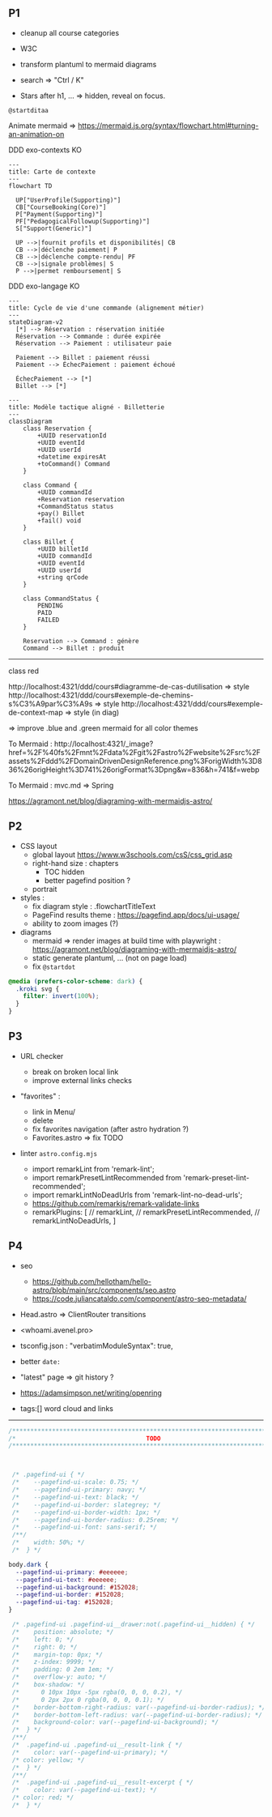 ## P1

- cleanup all course categories

- W3C
- transform plantuml to mermaid diagrams
- search => "Ctrl / K"

- Stars after h1, … => hidden, reveal on focus.

```
@startditaa
```

Animate mermaid => https://mermaid.js.org/syntax/flowchart.html#turning-an-animation-on

DDD exo-contexts KO

```mermaid
---
title: Carte de contexte
---
flowchart TD

  UP["UserProfile(Supporting)"]
  CB["CourseBooking(Core)"]
  P["Payment(Supporting)"]
  PF["PedagogicalFollowup(Supporting)"]
  S["Support(Generic)"]

  UP -->|fournit profils et disponibilités| CB
  CB -->|déclenche paiement| P
  CB -->|déclenche compte-rendu| PF
  CB -->|signale problèmes| S
  P -->|permet remboursement| S
```

DDD exo-langage KO

```mermaid
---
title: Cycle de vie d'une commande (alignement métier)
---
stateDiagram-v2
  [*] --> Réservation : réservation initiée
  Réservation --> Commande : durée expirée
  Réservation --> Paiement : utilisateur paie

  Paiement --> Billet : paiement réussi
  Paiement --> ÉchecPaiement : paiement échoué

  ÉchecPaiement --> [*]
  Billet --> [*]
```

```mermaid
---
title: Modèle tactique aligné - Billetterie
---
classDiagram
    class Reservation {
        +UUID reservationId
        +UUID eventId
        +UUID userId
        +datetime expiresAt
        +toCommand() Command
    }

    class Command {
        +UUID commandId
        +Reservation reservation
        +CommandStatus status
        +pay() Billet
        +fail() void
    }

    class Billet {
        +UUID billetId
        +UUID commandId
        +UUID eventId
        +UUID userId
        +string qrCode
    }

    class CommandStatus {
        PENDING
        PAID
        FAILED
    }

    Reservation --> Command : génère
    Command --> Billet : produit
```

---

class red

http://localhost:4321/ddd/cours#diagramme-de-cas-dutilisation => style
http://localhost:4321/ddd/cours#exemple-de-chemins-s%C3%A9par%C3%A9s => style
http://localhost:4321/ddd/cours#exemple-de-context-map => style (in diag)

=> improve .blue and .green mermaid for all color themes


To Mermaid : http://localhost:4321/_image?href=%2F%40fs%2Fmnt%2Fdata%2Fgit%2Fastro%2Fwebsite%2Fsrc%2Fassets%2Fddd%2FDomainDrivenDesignReference.png%3ForigWidth%3D836%26origHeight%3D741%26origFormat%3Dpng&w=836&h=741&f=webp


To Mermaid : mvc.md => Spring

https://agramont.net/blog/diagraming-with-mermaidjs-astro/

## P2

- CSS layout
  - global layout <https://www.w3schools.com/csS/css_grid.asp>
  - right-hand size : chapters
  	- TOC hidden
	- better pagefind position ?
  - portrait
- styles :
  - fix diagram style : .flowchartTitleText
  - PageFind results theme : https://pagefind.app/docs/ui-usage/
  - ability to zoom images (?)
- diagrams
  - mermaid => render images at build time with playwright : <https://agramont.net/blog/diagraming-with-mermaidjs-astro/>
  - static generate plantuml, … (not on page load)
  - fix `@startdot`
```css
@media (prefers-color-scheme: dark) {
  .kroki svg {
    filter: invert(100%);
  }
}
```


## P3

- URL checker
	- break on broken local link
	- improve external links checks

- "favorites" :
  - link in Menu/
  - delete
  - fix favorites navigation (after astro hydration ?)
  - Favorites.astro => fix TODO

- linter `astro.config.mjs`
  - import remarkLint from 'remark-lint';
  - import remarkPresetLintRecommended from 'remark-preset-lint-recommended';
  - import remarkLintNoDeadUrls from 'remark-lint-no-dead-urls';
  - https://github.com/remarkjs/remark-validate-links
  - remarkPlugins: [ // remarkLint, // remarkPresetLintRecommended, // remarkLintNoDeadUrls, ]

## P4

- seo
  - https://github.com/hellotham/hello-astro/blob/main/src/components/seo.astro
  - https://code.juliancataldo.com/component/astro-seo-metadata/

- Head.astro => ClientRouter transitions
- <whoami.avenel.pro>
- tsconfig.json :	"verbatimModuleSyntax": true,
- better `date:`
- "latest" page => git history ?
- <https://adamsimpson.net/writing/openring>
- tags:[] word cloud and links

---

```css
/******************************************************************************/
/*                                    TODO                                    */
/******************************************************************************/



 /* .pagefind-ui { */
 /*    --pagefind-ui-scale: 0.75; */
 /*    --pagefind-ui-primary: navy; */
 /*    --pagefind-ui-text: black; */
 /*    --pagefind-ui-border: slategrey; */
 /*    --pagefind-ui-border-width: 1px; */
 /*    --pagefind-ui-border-radius: 0.25rem; */
 /*    --pagefind-ui-font: sans-serif; */
 /**/
 /*    width: 50%; */
 /*  } */

body.dark {
  --pagefind-ui-primary: #eeeeee;
  --pagefind-ui-text: #eeeeee;
  --pagefind-ui-background: #152028;
  --pagefind-ui-border: #152028;
  --pagefind-ui-tag: #152028;
}

 /* .pagefind-ui .pagefind-ui__drawer:not(.pagefind-ui__hidden) { */
 /*    position: absolute; */
 /*    left: 0; */
 /*    right: 0; */
 /*    margin-top: 0px; */
 /*    z-index: 9999; */
 /*    padding: 0 2em 1em; */
 /*    overflow-y: auto; */
 /*    box-shadow: */
 /*      0 10px 10px -5px rgba(0, 0, 0, 0.2), */
 /*      0 2px 2px 0 rgba(0, 0, 0, 0.1); */
 /*    border-bottom-right-radius: var(--pagefind-ui-border-radius); */
 /*    border-bottom-left-radius: var(--pagefind-ui-border-radius); */
 /*    background-color: var(--pagefind-ui-background); */
 /*  } */
 /**/
 /*  .pagefind-ui .pagefind-ui__result-link { */
 /*    color: var(--pagefind-ui-primary); */
 /* color: yellow; */
 /*  } */
 /**/
 /*  .pagefind-ui .pagefind-ui__result-excerpt { */
 /*    color: var(--pagefind-ui-text); */
 /* color: red; */
 /*  } */


